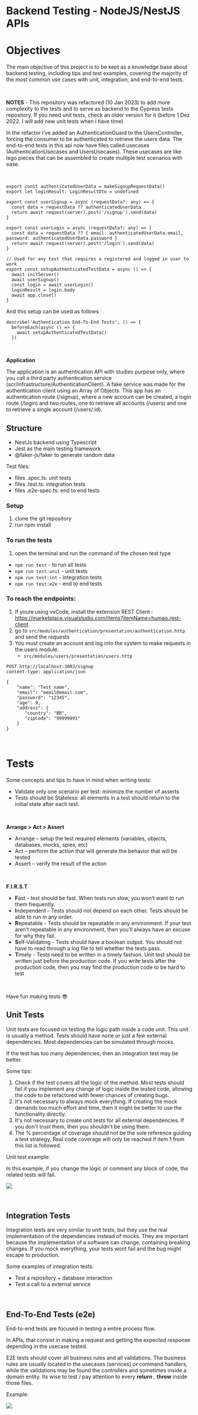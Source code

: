 # Backend Testing - NodeJS/NestJS APIs

# Objectives

The main objective of this project is to be kept as a knowledge base about backend testing, including tips and test examples, covering the majority of the most common use cases with unit, integration, and end-to-end tests.

<br>

**NOTES** - This repository was refactored (10 Jan 2023) to add more complexity to the tests and to serve as backend to the Cypress tests repository. If you need unit tests, check an older version for it (before 1 Dez 2022. I will add new unit tests when i have time)

In the refactor i've added an AuthenticationGuard to the UsersController, forcing the consumer to be authenticated to retrieve the users data. The end-to-end tests in this api now have files called usecases (AuthenticationUsecases and UsersUsecases). These usecases are like lego pieces that can be assembled to create multiple test scenarios with ease.

<br>

```
export const authenticatedUserData = makeSignupRequestData()
export let loginResult: LoginResultDto = undefined

export const userSignup = async (requestData?: any) => {
  const data = requestData ?? authenticatedUserData
  return await request(server).post('/signup').send(data)
}

export const userLogin = async (requestData?: any) => {
  const data = requestData ?? { email: authenticatedUserData.email, password: authenticatedUserData.password }
  return await request(server).post('/login').send(data)
}

// Used for any test that requires a registered and logged in user to work
export const setupAuthenticatedTestData = async () => {
  await initServer()
  await userSignup()
  const login = await userLogin()
  loginResult = login.body
  await app.close()
}

```


And this setup can be used as follows


```
describe('Authentication End-To-End Tests', () => {
  beforeEach(async () => {
    await setupAuthenticatedTestData()
  })

```

</br>

**Application**

The application is an authentication API with studies purpose only, where you call a third party authentication service (scr/infrastructure/AuthenticationClient). A fake service was made for the authentication client using an Array of Objects. This app has an authentication route (/signup), where a new account can be created, a login route (/login) and two routes, one to retrieve all accounts (/users) and one to retrieve a single account (/users/:id). 


## Structure

- NestJs backend using Typescript
- Jest as the main testing framework
- @faker-js/faker to generate random data

Test files:

- files .spec.ts: unit tests
- files .test.ts: integration tests
- files .e2e-spec.ts: end to end tests

### Setup

1. clone the git repository
1. run npm install

### To run the tests

1. open the terminal and run the command of the chosen test type

- `npm run test` - to run all tests
- `npm run test:unit` - unit tests
- `npm run test:int`  - integration tests
- `npm run test:e2e`  - end to end tests


###  To reach the endpoints:

1. If youre using vsCode, install the extension REST Client : https://marketplace.visualstudio.com/items?itemName=humao.rest-client
1. go to ``src/modules/authentication/presentation/authentication.http`` and send the requests
1. You must create an account and log into the system to make requests in the users module.
    - ``src/modules/users/presentation/users.http`` 

```
POST http://localhost:3003/signup
content-type: application/json

{
    "name": "Test name",
    "email": "email@email.com",
    "password": "12345",
    "age": 9,
    "address": {
       "country": "BR",
       "zipCode": "99999991"
    }
}

```

</br>


# Tests

Some concepts and tips to have in mind when writing tests:

- Validate only one scenario per test: minimize the number of asserts
- Tests should be Stateless: all elements in a test should return to the initial state after each test.

</br>

**Arrange > Act > Assert**
- Arrange – setup the test required elements (variables, objects, databases, mocks, spies, etc)
- Act – perform the action that will generate the behavior that will be tested
- Assert – verify the result of the action

</br>

**F.I.R.S.T**
- **F**ast - test should be fast. When tests run slow, you won’t want to run them frequently.
- **I**ndependent - Tests should not depend on each other. Tests should be able to run in any order.
- **R**epeatable - Tests should be repeatable in any environment. If your test aren’t repeatable in any environment, then you’ll always have an excuse for why they fail.
- **S**elf-Validating - Tests should have a boolean output. You should not have to read through a log file to tell whether the tests pass.
- **T**imely - Tests need to be written in a timely fashion. Unit test should be written just before the production code. If you write tests after the production code, then you may find the production code to be hard to test

</br>

Have fun making tests :sunglasses:

## Unit Tests

Unit tests are focused on testing the logic path inside a code unit. This unit is usually a method. Tests should have none or just a few external dependencies. Most dependencies can be simulated through mocks. 

If the test has too many dependencies, then an integration test may be better.

Some tips:

1. Check if the test covers all the logic of the method. Most tests should fail if you implement any change of logic inside the tested code, allowing the code to be refactored with fewer chances of creating bugs.
2. It's not necessary to always mock everything. If creating the mock demands too much effort and time, then it might be better to use the functionality directly.
3. It's not necessary to create unit tests for all external dependencies. If you don't trust them, then you shouldn't be using them.
4. The % percentage of coverage should not be the sole reference guiding a test strategy. Real code coverage will only be reached if item 1 from this list is followed.

Unit test example:

In this example, if you change the logic or comment any block of code, the related tests will fail.

![](docs/unit-test.jpg)

</br>

## Integration Tests

Integration tests are very similar to unit tests, but they use the real implementation of the dependencies instead of mocks. They are important because the implementation of a software can change, containing breaking changes. If you mock everything, your tests wont fail and the bug might escape to production.

Some examples of integration tests:

- Test a repository + database interaction
- Test a call to a external service


</br>

## End-To-End Tests (e2e)

End-to-end tests are focused in testing a entire process flow.

In APIs, that consist in making a request and getting the expected response depending in the usecase tested.

E2E tests should cover all business rules and all validations. The business rules are usually located in the usecases (services) or command handlers, while the validations may be found the controllers and sometimes inside a domain entity. Its wise to test / pay attention to every **return** , **throw** inside those files.

Example:

![](docs/e2e-business-rules.jpg)